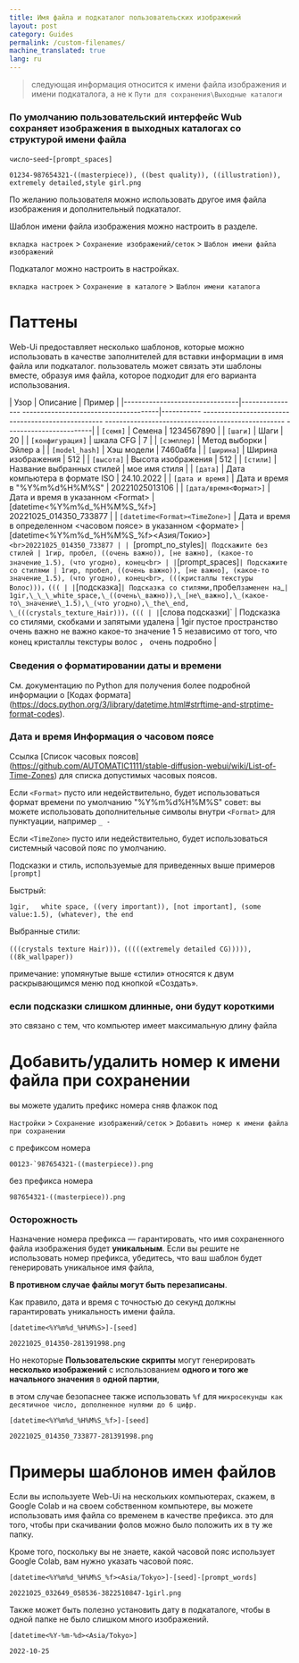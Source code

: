 ```yaml
---
title: Имя файла и подкаталог пользовательских изображений
layout: post
category: Guides
permalink: /custom-filenames/
machine_translated: true
lang: ru
---
```

> следующая информация относится к имени файла изображения и имени подкаталога, а не к `Пути для сохранения\Выходные каталоги`
### По умолчанию пользовательский интерфейс Wub сохраняет изображения в выходных каталогах со структурой имени файла

`число`-`seed`-`[prompt_spaces]`

```
01234-987654321-((masterpiece)), ((best quality)), ((illustration)), extremely detailed,style girl.png
```

По желанию пользователя можно использовать другое имя файла изображения и дополнительный подкаталог.

Шаблон имени файла изображения можно настроить в разделе.

`вкладка настроек` > `Сохранение изображений/сеток` > `Шаблон имени файла изображений`

Подкаталог можно настроить в настройках.

`вкладка настроек` > `Сохранение в каталоге` > `Шаблон имени каталога`

# Паттены
Web-Ui предоставляет несколько шаблонов, которые можно использовать в качестве заполнителей для вставки информации в имя файла или подкаталог.
пользователь может связать эти шаблоны вместе, образуя имя файла, которое подходит для его варианта использования.

| Узор | Описание | Пример |
|--------------------------------|---------------- --------------------------------------|----------- -------------------------------------------------- -------------------------------------------------- ------------------------|
| `[семя]` | Семена | 1234567890 |
| `[шаги]` | Шаги | 20 |
| `[конфигурация]` | шкала CFG | 7 |
| `[сэмплер]` | Метод выборки | Эйлер а |
| `[model_hash]` | Хэш модели | 7460a6fa |
| `[ширина]` | Ширина изображения | 512 |
| `[высота]` | Высота изображения | 512 |
| `[стили]` | Название выбранных стилей | мое имя стиля |
| `[дата]` | Дата компьютера в формате ISO | 24.10.2022 |
| `[дата и время]` | Дата и время в "%Y%m%d%H%M%S" | 20221025013106 |
| `[дата/время<Формат>]` | Дата и время в указанном \<Format\> | \[datetime<%Y%m%d_%H%M%S_%f>]<br>20221025_014350_733877 |
| `[datetime<Format><TimeZone>]` | Дата и время в определенном \<часовом поясе\> в указанном \<формате\> | \[datetime<%Y%m%d_%H%M%S_%f><Азия/Токио>]`<br>20221025_014350_733877 |
| `[prompt_no_styles]` | Подскажите без стилей | 1гир, пробел, ((очень важно)), [не важно], (какое-то значение_1.5), (что угодно), конец<br> |
| `[prompt_spaces]` | Подскажите со стилями | 1гир, пробел, ((очень важно)), [не важно], (какое-то значение_1.5), (что угодно), конец<br>, (((кристаллы текстуры Волос)))，((( |
| `[подсказка]` | Подсказка со стилями, `пробел` заменен на `_` | 1gir,\_\_\_white_space,\_((очень\_важно)),\_[не\_важно],\_(какое-то\_значение\_1.5),\_(что угодно),\_the\_end, \_(((crystals_texture_Hair)))，((( |
| `[слова подсказки]` | Подсказка со стилями, скобками и запятыми удалена | 1gir пустое пространство очень важно не важно какое-то значение 1 5 независимо от того, что конец кристаллы текстуры волос ， очень подробно |

### Сведения о форматировании даты и времени
См. документацию по Python для получения более подробной информации о [Кодах формата] (https://docs.python.org/3/library/datetime.html#strftime-and-strptime-format-codes).

### Дата и время Информация о часовом поясе
Ссылка [Список часовых поясов] (https://github.com/AUTOMATIC1111/stable-diffusion-webui/wiki/List-of-Time-Zones) для списка допустимых часовых поясов.

Если `<Format>` пусто или недействительно, будет использоваться формат времени по умолчанию "%Y%m%d%H%M%S"
совет: вы можете использовать дополнительные символы внутри `<Format>` для пунктуации, например `_ -`

Если `<TimeZone>` пусто или недействительно, будет использоваться системный часовой пояс по умолчанию.

Подсказки и стиль, используемые для приведенных выше примеров `[prompt]`

Быстрый:
```
1gir,   white space, ((very important)), [not important], (some value:1.5), (whatever), the end
```
Выбранные стили:
```
(((crystals texture Hair)))，(((((extremely detailed CG))))),((8k_wallpaper))
```

примечание: упомянутые выше «стили» относятся к двум раскрывающимся меню под кнопкой «Создать».

### если подсказки слишком длинные, они будут короткими
это связано с тем, что компьютер имеет максимальную длину файла

# Добавить/удалить номер к имени файла при сохранении
вы можете удалить префикс номера
сняв флажок под

`Настройки` > `Сохранение изображений/сеток` > `Добавить номер к имени файла при сохранении`

с префиксом номера
```
00123-`987654321-((masterpiece)).png
```

без префикса номера
```
987654321-((masterpiece)).png
```

### Осторожность
Назначение номера префикса — гарантировать, что имя сохраненного файла изображения будет **уникальным**.
Если вы решите не использовать номер префикса, убедитесь, что ваш шаблон будет генерировать уникальное имя файла,

**В противном случае файлы могут быть перезаписаны**.

Как правило, дата и время с точностью до секунд должны гарантировать уникальность имени файла.

```
[datetime<%Y%m%d_%H%M%S>]-[seed]
```
```
20221025_014350-281391998.png
```

Но некоторые **Пользовательские скрипты** могут генерировать **несколько изображений** с использованием **одного и того же начального значения** в **одной партии**,

в этом случае безопаснее также использовать `%f` для `микросекунды как десятичное число, дополненное нулями до 6 цифр.`

```
[datetime<%Y%m%d_%H%M%S_%f>]-[seed]
```
```
20221025_014350_733877-281391998.png
```

# Примеры шаблонов имен файлов

Если вы используете Web-Ui на нескольких компьютерах, скажем, в Google Colab и на своем собственном компьютере, вы можете использовать имя файла со временем в качестве префикса.
это для того, чтобы при скачивании фолов можно было положить их в ту же папку.

Кроме того, поскольку вы не знаете, какой часовой пояс использует Google Colab, вам нужно указать часовой пояс.
```
[datetime<%Y%m%d_%H%M%S_%f><Asia/Tokyo>]-[seed]-[prompt_words]
```
```
20221025_032649_058536-3822510847-1girl.png
```

Также может быть полезно установить дату в подкаталоге, чтобы в одной папке не было слишком много изображений.
```
[datetime<%Y-%m-%d><Asia/Tokyo>]
```
```
2022-10-25
```
